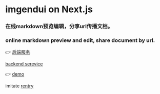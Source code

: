 # imgendui on Next.js

### 在线markdown预览编辑，分享url传播文档。

### online markdown preview and edit, share document by url.

👉 [后端服务](https://github.com/hugepizza/imgendapi)

[backend serevice](https://github.com/hugepizza/imgendapi)

👉 [demo](https://imgen.space)

imitate [rentry](https://rentry.org/)
